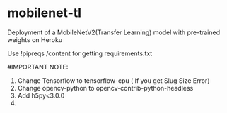 # mobilenet-tl

Deployment of a MobileNetV2(Transfer Learning) model with pre-trained weights on Heroku

Use !pipreqs /content for getting requirements.txt


#IMPORTANT NOTE: 

1. Change Tensorflow to tensorflow-cpu ( If you get Slug Size Error)
2. Change opencv-python to opencv-contrib-python-headless
3. Add h5py<3.0.0
4. 
